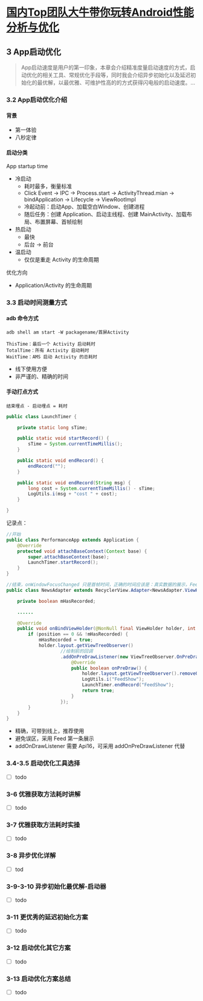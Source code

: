 # [国内Top团队大牛带你玩转Android性能分析与优化](https://coding.imooc.com/class/308.html#Anchor)

## 3 App启动优化

>App启动速度是用户的第一印象，本章会介绍精准度量启动速度的方式，启动优化的相关工具、常规优化手段等，同时我会介绍异步初始化以及延迟初始化的最优解，以最优雅、可维护性高的的方式获得闪电般的启动速度。...

### 3.2 App启动优化介绍

#### 背景

- 第一体验
- 八秒定律

#### 启动分类

App startup time

- 冷启动
  - 耗时最多，衡量标准
  - Click Event -> IPC -> Process.start -> ActivityThread.mian -> bindApplication -> Lifecycle -> ViewRootImpl
  - 冷起动前：启动App、加载空白Window、创建进程
  - 随后任务：创建 Application、启动主线程、创建 MainActivity、加载布局、布置屏幕、首帧绘制
- 热启动
  - 最快
  - 后台 -> 前台
- 温启动
  - 仅仅是重走 Activity 的生命周期

优化方向

- Application/Activity 的生命周期

### 3.3 启动时间测量方式

#### adb 命令方式

`adb shell am start -W packagename/首屏Activity`

```log
ThisTime：最后一个 Activity 启动耗时
TotalTime：所有 Activity 启动耗时
WaitTime：AMS 启动 Activity 的总耗时
```

- 线下使用方便
- 非严谨的、精确的时间

#### 手动打点方式

`结束埋点 - 启动埋点 = 耗时`

```java
public class LaunchTimer {

    private static long sTime;

    public static void startRecord() {
        sTime = System.currentTimeMillis();
    }

    public static void endRecord() {
        endRecord("");
    }

    public static void endRecord(String msg) {
        long cost = System.currentTimeMillis() - sTime;
        LogUtils.i(msg + "cost " + cost);
    }

}
```

记录点：

```java
//开始
public class PerformanceApp extends Application {
    @Override
    protected void attachBaseContext(Context base) {
        super.attachBaseContext(base);
        LaunchTimer.startRecord();
    }
}

//结束，onWindowFocusChanged 只是首帧时间，正确的时间应该是：真实数据的展示，Feed 第一条展示
public class NewsAdapter extends RecyclerView.Adapter<NewsAdapter.ViewHolder> {

    private boolean mHasRecorded;

    ......

    @Override
    public void onBindViewHolder(@NonNull final ViewHolder holder, int position) {
        if (position == 0 && !mHasRecorded) {
            mHasRecorded = true;
            holder.layout.getViewTreeObserver()
                    //绘制前的回调
                    .addOnPreDrawListener(new ViewTreeObserver.OnPreDrawListener() {
                        @Override
                        public boolean onPreDraw() {
                            holder.layout.getViewTreeObserver().removeOnPreDrawListener(this);
                            LogUtils.i("FeedShow");
                            LaunchTimer.endRecord("FeedShow");
                            return true;
                        }
                    });
        }
    }
}
```

- 精确，可带到线上，推荐使用
- 避免误区，采用 Feed 第一条展示
- addOnDrawListener 需要 Api16，可采用 addOnPreDrawListener 代替

### 3.4-3.5 启动优化工具选择

- [ ] todo

### 3-6 优雅获取方法耗时讲解

- [ ] todo

### 3-7 优雅获取方法耗时实操

- [ ] todo

### 3-8 异步优化详解

- [ ] tod

### 3-9-3-10 异步初始化最优解-启动器

- [ ] todo

### 3-11 更优秀的延迟初始化方案

- [ ] todo

### 3-12 启动优化其它方案

- [ ] todo

### 3-13 启动优化方案总结

- [ ] todo